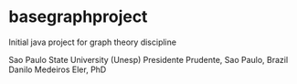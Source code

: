 # basegraphproject

Initial java project for graph theory discipline

Sao Paulo State University (Unesp)
Presidente Prudente, Sao Paulo, Brazil
Danilo Medeiros Eler, PhD
